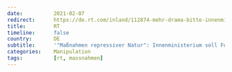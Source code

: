 ```yaml
---
date:          2021-02-07
redirect:      https://de.rt.com/inland/112874-mehr-drama-bitte-innenministerium-beauftragte/
title:         RT
timeline:      false
country:       DE
subtitle:      '"Maßnahmen repressiver Natur": Innenministerium soll Forscher für politische Ziele eingespannt haben'
categories:    Manipulation
tags:          [rt, massnahmen]
---
```

